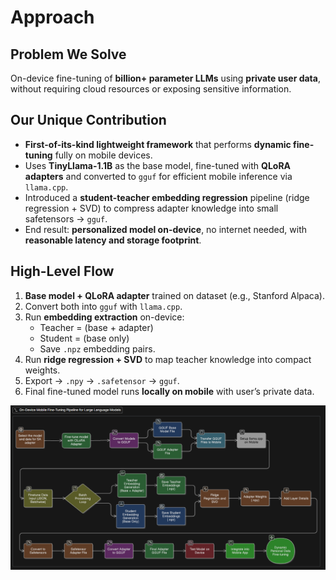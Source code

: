 # Approach

## Problem We Solve
On-device fine-tuning of **billion+ parameter LLMs** using **private user data**, without requiring cloud resources or exposing sensitive information.

## Our Unique Contribution
- **First-of-its-kind lightweight framework** that performs **dynamic fine-tuning** fully on mobile devices.
- Uses **TinyLlama-1.1B** as the base model, fine-tuned with **QLoRA adapters** and converted to `gguf` for efficient mobile inference via `llama.cpp`.
- Introduced a **student-teacher embedding regression** pipeline (ridge regression + SVD) to compress adapter knowledge into small safetensors → `gguf`.
- End result: **personalized model on-device**, no internet needed, with **reasonable latency and storage footprint**.

## High-Level Flow
1. **Base model + QLoRA adapter** trained on dataset (e.g., Stanford Alpaca).
2. Convert both into `gguf` with `llama.cpp`.
3. Run **embedding extraction** on-device:  
   - Teacher = (base + adapter)  
   - Student = (base only)  
   - Save `.npz` embedding pairs.
4. Run **ridge regression + SVD** to map teacher knowledge into compact weights.
5. Export → `.npy` → `.safetensor` → `gguf`.
6. Final fine-tuned model runs **locally on mobile** with user’s private data.

![Pipeline Diagram](images/pipeline.png)
